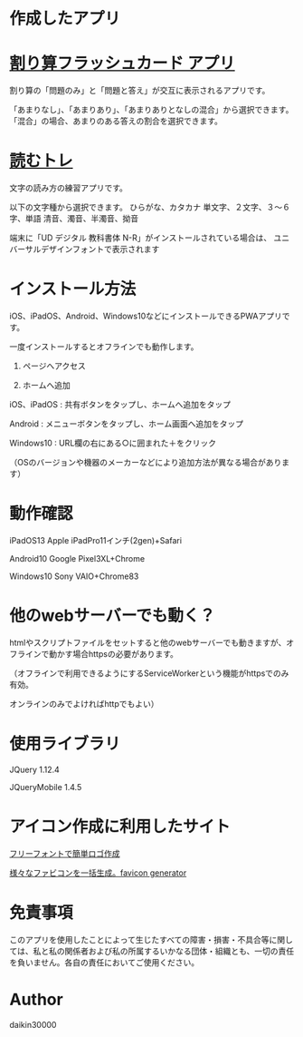 # 作成したアプリ

# [割り算フラッシュカード アプリ](https://daikin30000.github.io/warizan/)


割り算の「問題のみ」と「問題と答え」が交互に表示されるアプリです。

「あまりなし」、「あまりあり」、「あまりありとなしの混合」から選択できます。
「混合」の場合、あまりのある答えの割合を選択できます。

# [読むトレ](https://daikin30000.github.io/yomutore/)

文字の読み方の練習アプリです。

以下の文字種から選択できます。
ひらがな、カタカナ
単文字、２文字、３～６字、単語
清音、濁音、半濁音、拗音

端末に「UD デジタル 教科書体 N-R」がインストールされている場合は、
ユニバーサルデザインフォントで表示されます

# インストール方法

iOS、iPadOS、Android、Windows10などにインストールできるPWAアプリです。

一度インストールするとオフラインでも動作します。

1. ページへアクセス

2. ホームへ追加

iOS、iPadOS	: 共有ボタンをタップし、ホームへ追加をタップ

Android		: メニューボタンをタップし、ホーム画面へ追加をタップ

Windows10	: URL欄の右にある○に囲まれた＋をクリック

（OSのバージョンや機器のメーカーなどにより追加方法が異なる場合があります）

# 動作確認
iPadOS13	Apple iPadPro11インチ(2gen)+Safari

Android10	Google Pixel3XL+Chrome

Windows10	Sony VAIO+Chrome83

# 他のwebサーバーでも動く？
htmlやスクリプトファイルをセットすると他のwebサーバーでも動きますが、オフラインで動かす場合httpsの必要があります。

（オフラインで利用できるようにするServiceWorkerという機能がhttpsでのみ有効。

オンラインのみでよければhttpでもよい）

# 使用ライブラリ
JQuery			1.12.4

JQueryMobile	1.4.5

# アイコン作成に利用したサイト

[フリーフォントで簡単ロゴ作成](http://lightbox.on.coocan.jp/html/fontImage.php)

[様々なファビコンを一括生成。favicon generator](https://ao-system.net/favicongenerator/)

# 免責事項
このアプリを使用したことによって生じたすべての障害・損害・不具合等に関しては、私と私の関係者および私の所属するいかなる団体・組織とも、一切の責任を負いません。各自の責任においてご使用ください。

# Author
daikin30000
